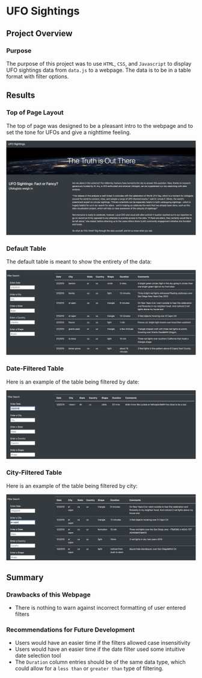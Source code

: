 # UFO Sightings

## Project Overview

### Purpose

The purpose of this project was to use `HTML`, `CSS`, and `Javascript` to display UFO sightings data from `data.js` to a webpage. The data is to be in a table format with filter options.

## Results

### Top of Page Layout

The top of page was designed to be a pleasant intro to the webpage and to set the tone for UFOs and give a nighttime feeling.

![introduction](static/images/introduction.png)

### Default Table

The default table is meant to show the entirety of the data:

![unfiltered_table](static/images/unfiltered_table.png)

### Date-Filtered Table

Here is an example of the table being filtered by date:

![date_filtered_table](static/images/date_filtered_table.png)

### City-Filtered Table

Here is an example of the table being filtered by city:

![city_filtered_table](static/images/city_filtered_table.png)

## Summary

### Drawbacks of this Webpage

- There is nothing to warn against incorrect formatting of user entered filters

### Recommendations for Future Development

- Users would have an easier time if the filters allowed case insensitivity
- Users would have an easier time if the date filter used some intuitive date selection tool
- The `Duration` column entries should be of the same data type, which could allow for a `less than` or `greater than` type of filtering.
